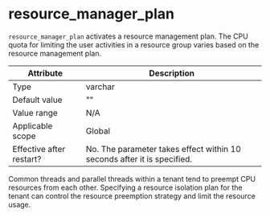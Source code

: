 # resource_manager_plan

`resource_manager_plan` activates a resource management plan. The CPU quota for limiting the user activities in a resource group varies based on the resource management plan.

| Attribute | Description |
|--------|---------------|
| Type | varchar |
| Default value | "" |
| Value range | N/A |
| Applicable scope | Global |
| Effective after restart? | No. The parameter takes effect within 10 seconds after it is specified. |

Common threads and parallel threads within a tenant tend to preempt CPU resources from each other. Specifying a resource isolation plan for the tenant can control the resource preemption strategy and limit the resource usage.
